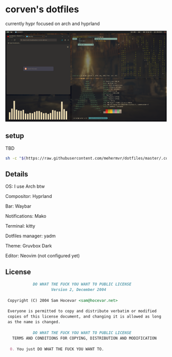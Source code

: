# corven's dotfiles

currently hypr focused on arch and hyprland

![current setup](current.png)

## setup
TBD
```bash
sh -c "$(https://raw.githubusercontent.com/mehermvr/dotfiles/master/.config/tools/install.sh)"
```
## Details

OS: I use Arch btw

Compositor: Hyprland

Bar: Waybar

Notifications: Mako

Terminal: kitty

Dotfiles manager: yadm

Theme: Gruvbox Dark

Editor: Neovim (not configured yet)

## License

```markdown
            DO WHAT THE FUCK YOU WANT TO PUBLIC LICENSE
                    Version 2, December 2004

 Copyright (C) 2004 Sam Hocevar <sam@hocevar.net>

 Everyone is permitted to copy and distribute verbatim or modified
 copies of this license document, and changing it is allowed as long
 as the name is changed.

            DO WHAT THE FUCK YOU WANT TO PUBLIC LICENSE
   TERMS AND CONDITIONS FOR COPYING, DISTRIBUTION AND MODIFICATION

  0. You just DO WHAT THE FUCK YOU WANT TO.
```

